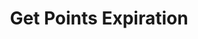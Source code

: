 ---
title: Get Points Expiration
type: endpoint
category: 639ba2628407100061f5faac
slug: get-points-expiration
parentDoc: 639ba2658407100061f5fab6
hidden: false
order: 22
---